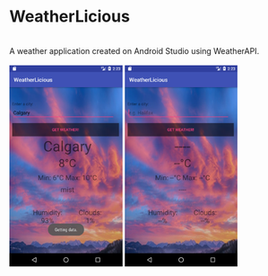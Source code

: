 # WeatherLicious 
<br>
A weather application created on Android Studio using WeatherAPI. 
<br><br>
<div class="row">
<img src="./images/calgary.png" width="40%" height="40%"/>
<img src="./images/empty.png" width="40%" height="40%"/> 
</div>
